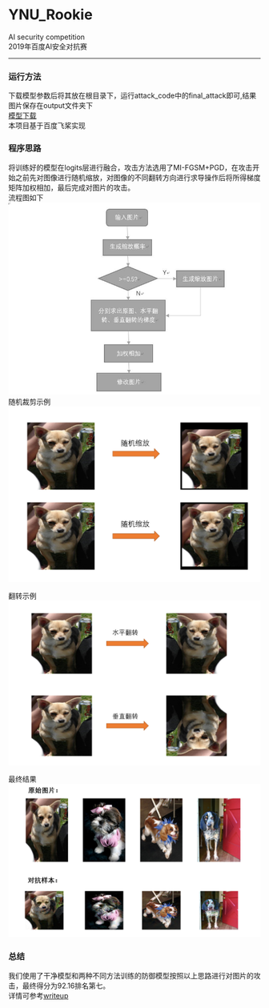 # YNU_Rookie
AI security competition  
2019年百度AI安全对抗赛
***
### 运行方法  
下载模型参数后将其放在根目录下，运行attack_code中的final_attack即可,结果图片保存在output文件夹下  
<a href="https://aistudio.baidu.com/aistudio/datasetdetail/19734">模型下载</a>  
本项目基于百度飞桨实现 
### 程序思路  
将训练好的模型在logits层进行融合，攻击方法选用了MI-FGSM+PGD，在攻击开始之前先对图像进行随机缩放，对图像的不同翻转方向进行求导操作后将所得梯度矩阵加权相加，最后完成对图片的攻击。  
流程图如下  
![flow_diagram](/image/flow_diagram.jpg)  
随机裁剪示例 
![scale](/image/scale.png)  

翻转示例  
![flip](/image/flip.png)  

最终结果  
![result](/image/result.png)  
### 总结  
我们使用了干净模型和两种不同方法训练的防御模型按照以上思路进行对图片的攻击，最终得分为92.16排名第七。  
详情可参考<a href="https://github.com/Jin-TaoZhang/YNU_Rookie/blob/master/YNU_Rookie_WriteUp%20.pdf">writeup</a>
